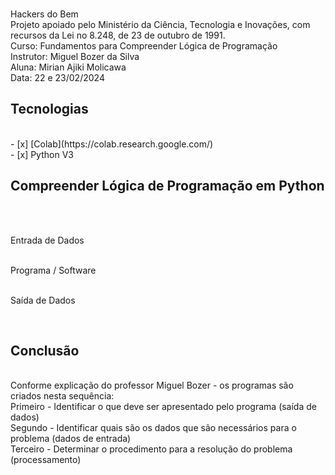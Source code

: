 <br>  Hackers do Bem 
<br>  Projeto apoiado pelo Ministério da Ciência, Tecnologia e Inovações, com recursos da Lei no 8.248, de 23 de outubro de 1991.
<br>  Curso: Fundamentos para Compreender Lógica de Programação
<br>  Instrutor:  Miguel Bozer da Silva
<br>  Aluna: Mirian Ajiki Molicawa
<br>  Data: 22 e 23/02/2024

<p>

<h2> Tecnologias </h2>
<br> - [x] [Colab](https://colab.research.google.com/)
<br> - [x] Python V3 


<h2> Compreender Lógica de Programação em Python </h2>

<br> 
<p> 
<br> Entrada de Dados
<p> 
<br> Programa / Software
<p>
<br> Saída de Dados
<p>
<br>

<h2> Conclusão </h2>

<br> Conforme explicação do professor Miguel Bozer - os programas são criados nesta sequência:
<br> Primeiro - Identificar o que deve ser apresentado pelo programa  (saída de dados)
<br> Segundo - Identificar quais são os dados que são necessários para o problema (dados de entrada)
<br> Terceiro - Determinar o procedimento para a resolução do problema  (processamento)




